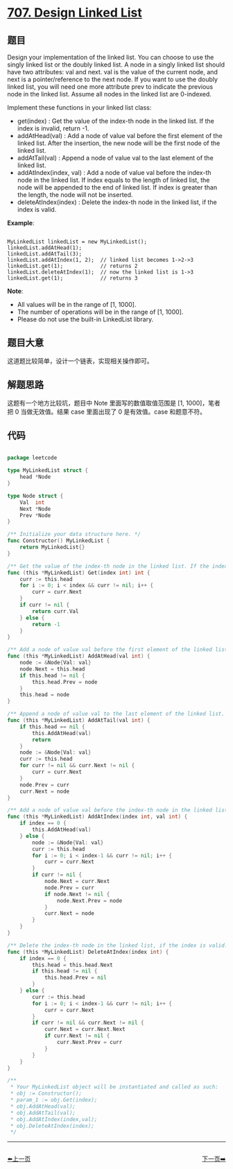 # [707. Design Linked List](https://leetcode.com/problems/design-linked-list/)

## 题目

Design your implementation of the linked list. You can choose to use the singly linked list or the doubly linked list. A node in a singly linked list should have two attributes: val and next. val is the value of the current node, and next is a pointer/reference to the next node. If you want to use the doubly linked list, you will need one more attribute prev to indicate the previous node in the linked list. Assume all nodes in the linked list are 0-indexed.

Implement these functions in your linked list class:

- get(index) : Get the value of the index-th node in the linked list. If the index is invalid, return -1.
- addAtHead(val) : Add a node of value val before the first element of the linked list. After the insertion, the new node will be the first node of the linked list.
- addAtTail(val) : Append a node of value val to the last element of the linked list.
- addAtIndex(index, val) : Add a node of value val before the index-th node in the linked list. If index equals to the length of linked list, the node will be appended to the end of linked list. If index is greater than the length, the node will not be inserted.
- deleteAtIndex(index) : Delete the index-th node in the linked list, if the index is valid.

**Example**:

```

MyLinkedList linkedList = new MyLinkedList();
linkedList.addAtHead(1);
linkedList.addAtTail(3);
linkedList.addAtIndex(1, 2);  // linked list becomes 1->2->3
linkedList.get(1);            // returns 2
linkedList.deleteAtIndex(1);  // now the linked list is 1->3
linkedList.get(1);            // returns 3

```

**Note**:

- All values will be in the range of [1, 1000].
- The number of operations will be in the range of [1, 1000].
- Please do not use the built-in LinkedList library.

## 题目大意

这道题比较简单，设计一个链表，实现相关操作即可。

## 解题思路

这题有一个地方比较坑，题目中 Note 里面写的数值取值范围是 [1, 1000]，笔者把 0 当做无效值。结果 case 里面出现了 0 是有效值。case 和题意不符。


## 代码

```go

package leetcode

type MyLinkedList struct {
	head *Node
}

type Node struct {
	Val  int
	Next *Node
	Prev *Node
}

/** Initialize your data structure here. */
func Constructor() MyLinkedList {
	return MyLinkedList{}
}

/** Get the value of the index-th node in the linked list. If the index is invalid, return -1. */
func (this *MyLinkedList) Get(index int) int {
	curr := this.head
	for i := 0; i < index && curr != nil; i++ {
		curr = curr.Next
	}
	if curr != nil {
		return curr.Val
	} else {
		return -1
	}
}

/** Add a node of value val before the first element of the linked list. After the insertion, the new node will be the first node of the linked list. */
func (this *MyLinkedList) AddAtHead(val int) {
	node := &Node{Val: val}
	node.Next = this.head
	if this.head != nil {
		this.head.Prev = node
	}
	this.head = node
}

/** Append a node of value val to the last element of the linked list. */
func (this *MyLinkedList) AddAtTail(val int) {
	if this.head == nil {
		this.AddAtHead(val)
		return
	}
	node := &Node{Val: val}
	curr := this.head
	for curr != nil && curr.Next != nil {
		curr = curr.Next
	}
	node.Prev = curr
	curr.Next = node
}

/** Add a node of value val before the index-th node in the linked list. If index equals to the length of linked list, the node will be appended to the end of linked list. If index is greater than the length, the node will not be inserted. */
func (this *MyLinkedList) AddAtIndex(index int, val int) {
	if index == 0 {
		this.AddAtHead(val)
	} else {
		node := &Node{Val: val}
		curr := this.head
		for i := 0; i < index-1 && curr != nil; i++ {
			curr = curr.Next
		}
		if curr != nil {
			node.Next = curr.Next
			node.Prev = curr
			if node.Next != nil {
				node.Next.Prev = node
			}
			curr.Next = node
		}
	}
}

/** Delete the index-th node in the linked list, if the index is valid. */
func (this *MyLinkedList) DeleteAtIndex(index int) {
	if index == 0 {
		this.head = this.head.Next
		if this.head != nil {
			this.head.Prev = nil
		}
	} else {
		curr := this.head
		for i := 0; i < index-1 && curr != nil; i++ {
			curr = curr.Next
		}
		if curr != nil && curr.Next != nil {
			curr.Next = curr.Next.Next
			if curr.Next != nil {
				curr.Next.Prev = curr
			}
		}
	}
}

/**
 * Your MyLinkedList object will be instantiated and called as such:
 * obj := Constructor();
 * param_1 := obj.Get(index);
 * obj.AddAtHead(val);
 * obj.AddAtTail(val);
 * obj.AddAtIndex(index,val);
 * obj.DeleteAtIndex(index);
 */


```


----------------------------------------------
<div style="display: flex;justify-content: space-between;align-items: center;">
<p><a href="https://books.halfrost.com/leetcode/ChapterFour/0700~0799/0706.Design-HashMap/">⬅️上一页</a></p>
<p><a href="https://books.halfrost.com/leetcode/ChapterFour/0700~0799/0709.To-Lower-Case/">下一页➡️</a></p>
</div>
